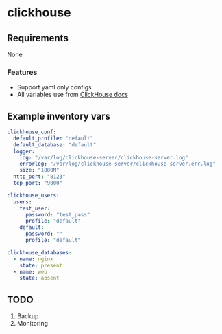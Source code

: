 # clickhouse

Requirements
------------

None

### Features

- Support yaml only configs
- All variables use from [ClickHouse docs](https://clickhouse.com/docs/)

Example inventory vars
---

```yaml
clickhouse_conf:
  default_profile: "default"
  default_database: "default"
  logger:
    log: "/var/log/clickhouse-server/clickhouse-server.log"
    errorlog: "/var/log/clickhouse-server/clickhouse-server.err.log"
    size: "1000M"
  http_port: "8123"
  tcp_port: "9000"

clickhouse_users:
  users:
    test_user:
      password: "test_pass"
      profile: "default"
    default:
      password: ""
      profile: "default"

clickhouse_databases:
  - name: nginx
    state: present
  - name: web
    state: absent
```

TODO
---

1. Backup
2. Monitoring
